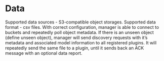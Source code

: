 # Data
Supported data sources - S3-compatible object storages.
Supported data format - csv files.
With correct configuration, manager is able to connect to buckets and repeatedly poll object metadata. If there is an unseen object (define unseen object), manager will send discovery requests with it’s metadata and associated model information to all registered plugins.
It will repeatedly send the same file to a plugin, until it sends back an ACK message with an optional data report.